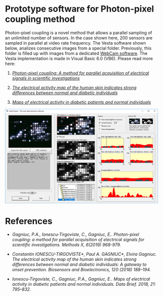 # Prototype software for Photon-pixel coupling method

Photon-pixel coupling is a novel method that allows a parallel sampling of an unlimited number of sensors. In the case shown here, 200 sensors are sampled in parallel at video rate frequency. The Vesta software shown below, analizes consecutive images from a special folder. Previously, this folder is filled up with images from a dedicated [WebCam software](https://github.com/Gagniuc/WebCam-software-sampling). The Vesta implementation is made in Visual Basic 6.0 (VB6). Please read more here:

1) <i>[Photon-pixel coupling: A method for parallel acquisition of electrical signals in scientific investigations](https://www.sciencedirect.com/science/article/pii/S2215016119300901)</i> 

2) <i>[The electrical activity map of the human skin indicates strong differences between normal and diabetic individuals](https://www.sciencedirect.com/science/article/abs/pii/S0956566318306663)</i>

3) <i>[Maps of electrical activity in diabetic patients and normal individuals](https://www.sciencedirect.com/science/article/pii/S2352340918312204)</i>

![screenshot](https://github.com/Gagniuc/Prototype-software-for-Photon-pixel-coupling/blob/main/screenshot/Photon-pixel%20coupling%20(3).PNG)

# References
- <i>Gagniuc, P.A., Ionescu-Tirgoviste, C., Gagniuc, E.. Photon-pixel coupling: a method for parallel acquisition of electrical signals for scientific investigations. Methods X, 6(2019) 968-979.</i>

- <i>Constantin IONESCU-TIRGOVISTE*, Paul A. GAGNIUC*, Elvira Gagniuc. The electrical activity map of the human skin indicates strong differences between normal and diabetic individuals: A gateway to onset prevention. Biosensors and Bioelectronics, 120 (2018) 188–194. </i>

- <i>Ionescu-Tirgoviste, C., Gagniuc, P.A., Gagniuc, E.. Maps of electrical activity in diabetic patients and normal individuals.  Data Brief. 2018, 21: 795–832.</i>

